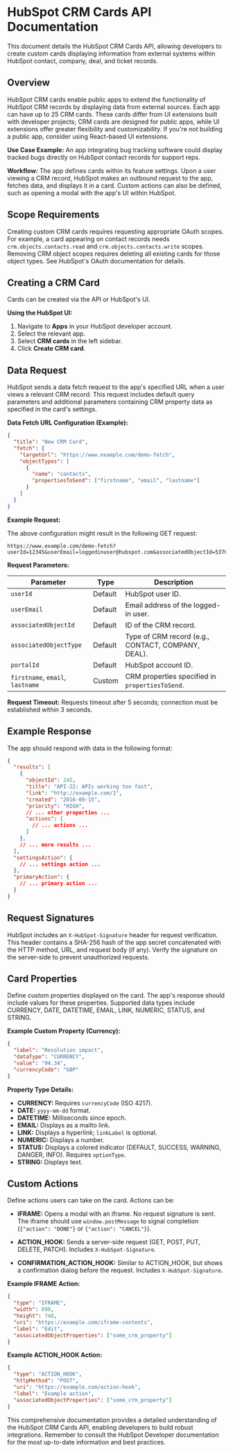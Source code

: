 # HubSpot CRM Cards API Documentation

This document details the HubSpot CRM Cards API, allowing developers to create custom cards displaying information from external systems within HubSpot contact, company, deal, and ticket records.

## Overview

HubSpot CRM cards enable public apps to extend the functionality of HubSpot CRM records by displaying data from external sources.  Each app can have up to 25 CRM cards.  These cards differ from UI extensions built with developer projects; CRM cards are designed for public apps, while UI extensions offer greater flexibility and customizability.  If you're not building a public app, consider using React-based UI extensions.

**Use Case Example:**  An app integrating bug tracking software could display tracked bugs directly on HubSpot contact records for support reps.

**Workflow:** The app defines cards within its feature settings. Upon a user viewing a CRM record, HubSpot makes an outbound request to the app, fetches data, and displays it in a card.  Custom actions can also be defined, such as opening a modal with the app's UI within HubSpot.


## Scope Requirements

Creating custom CRM cards requires requesting appropriate OAuth scopes.  For example, a card appearing on contact records needs `crm.objects.contacts.read` and `crm.objects.contacts.write` scopes.  Removing CRM object scopes requires deleting all existing cards for those object types. See HubSpot's OAuth documentation for details.

## Creating a CRM Card

Cards can be created via the API or HubSpot's UI.

**Using the HubSpot UI:**

1. Navigate to **Apps** in your HubSpot developer account.
2. Select the relevant app.
3. Select **CRM cards** in the left sidebar.
4. Click **Create CRM card**.


## Data Request

HubSpot sends a data fetch request to the app's specified URL when a user views a relevant CRM record. This request includes default query parameters and additional parameters containing CRM property data as specified in the card's settings.

**Data Fetch URL Configuration (Example):**

```json
{
  "title": "New CRM Card",
  "fetch": {
    "targetUrl": "https://www.example.com/demo-fetch",
    "objectTypes": [
      {
        "name": "contacts",
        "propertiesToSend": ["firstname", "email", "lastname"]
      }
    ]
  }
}
```

**Example Request:**

The above configuration might result in the following GET request:

```
https://www.example.com/demo-fetch?userId=12345&userEmail=loggedinuser@hubspot.com&associatedObjectId=53701&associatedObjectType=CONTACT&portalId=987654&firstname=Tim&email=timrobinson@itysl.com&lastname=Robinson
```

**Request Parameters:**

| Parameter             | Type     | Description                                                                     |
|----------------------|----------|---------------------------------------------------------------------------------|
| `userId`              | Default  | HubSpot user ID.                                                                |
| `userEmail`           | Default  | Email address of the logged-in user.                                             |
| `associatedObjectId`  | Default  | ID of the CRM record.                                                            |
| `associatedObjectType` | Default  | Type of CRM record (e.g., CONTACT, COMPANY, DEAL).                               |
| `portalId`            | Default  | HubSpot account ID.                                                              |
| `firstname`, `email`, `lastname` | Custom   | CRM properties specified in `propertiesToSend`.                               |


**Request Timeout:** Requests timeout after 5 seconds; connection must be established within 3 seconds.

## Example Response

The app should respond with data in the following format:

```json
{
  "results": [
    {
      "objectId": 245,
      "title": "API-22: APIs working too fast",
      "link": "http://example.com/1",
      "created": "2016-09-15",
      "priority": "HIGH",
      // ... other properties ...
      "actions": [
        // ... actions ...
      ]
    },
    // ... more results ...
  ],
  "settingsAction": {
    // ... settings action ...
  },
  "primaryAction": {
    // ... primary action ...
  }
}
```


## Request Signatures

HubSpot includes an `X-HubSpot-Signature` header for request verification.  This header contains a SHA-256 hash of the app secret concatenated with the HTTP method, URL, and request body (if any).  Verify the signature on the server-side to prevent unauthorized requests.

## Card Properties

Define custom properties displayed on the card.  The app's response should include values for these properties.  Supported data types include CURRENCY, DATE, DATETIME, EMAIL, LINK, NUMERIC, STATUS, and STRING.

**Example Custom Property (Currency):**

```json
{
  "label": "Resolution impact",
  "dataType": "CURRENCY",
  "value": "94.34",
  "currencyCode": "GBP"
}
```

**Property Type Details:**

* **CURRENCY:** Requires `currencyCode` (ISO 4217).
* **DATE:** `yyyy-mm-dd` format.
* **DATETIME:** Milliseconds since epoch.
* **EMAIL:** Displays as a mailto link.
* **LINK:** Displays a hyperlink; `linkLabel` is optional.
* **NUMERIC:** Displays a number.
* **STATUS:** Displays a colored indicator (DEFAULT, SUCCESS, WARNING, DANGER, INFO). Requires `optionType`.
* **STRING:** Displays text.


## Custom Actions

Define actions users can take on the card.  Actions can be:

* **IFRAME:** Opens a modal with an iframe.  No request signature is sent. The iframe should use `window.postMessage` to signal completion (`{"action": "DONE"}` or `{"action": "CANCEL"}`).

* **ACTION_HOOK:** Sends a server-side request (GET, POST, PUT, DELETE, PATCH). Includes `X-HubSpot-Signature`.

* **CONFIRMATION_ACTION_HOOK:**  Similar to ACTION_HOOK, but shows a confirmation dialog before the request.  Includes `X-HubSpot-Signature`.

**Example IFRAME Action:**

```json
{
  "type": "IFRAME",
  "width": 890,
  "height": 748,
  "uri": "https://example.com/iframe-contents",
  "label": "Edit",
  "associatedObjectProperties": ["some_crm_property"]
}
```

**Example ACTION_HOOK Action:**

```json
{
  "type": "ACTION_HOOK",
  "httpMethod": "POST",
  "uri": "https://example.com/action-hook",
  "label": "Example action",
  "associatedObjectProperties": ["some_crm_property"]
}
```

This comprehensive documentation provides a detailed understanding of the HubSpot CRM Cards API, enabling developers to build robust integrations.  Remember to consult the HubSpot Developer documentation for the most up-to-date information and best practices.
